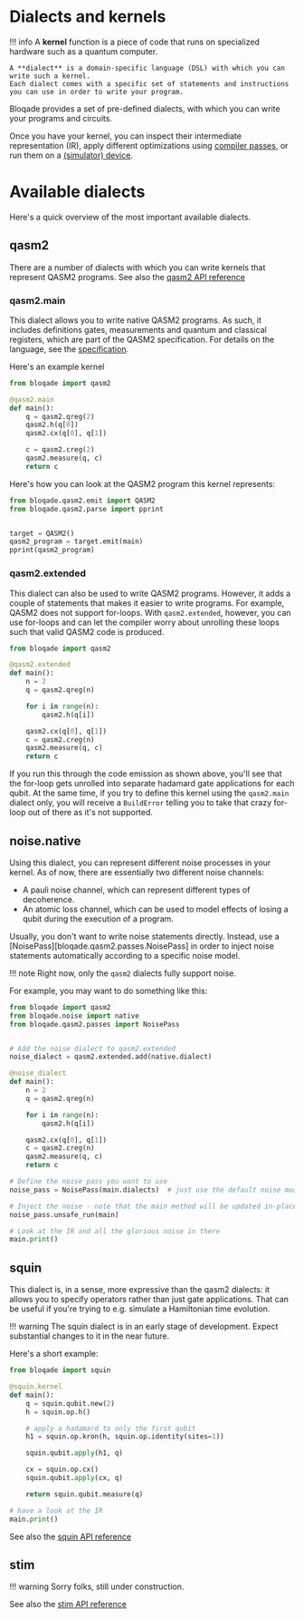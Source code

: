# Dialects and kernels

!!! info
    A **kernel** function is a piece of code that runs on specialized hardware such as a quantum computer.

    A **dialect** is a domain-specific language (DSL) with which you can write such a kernel.
    Each dialect comes with a specific set of statements and instructions you can use in order to write your program.

Bloqade provides a set of pre-defined dialects, with which you can write your programs and circuits.

Once you have your kernel, you can inspect their intermediate representation (IR), apply different optimizations using [compiler passes](../quick_start/circuits/compiler_passes/index.md), or run them on a [(simulator) device](./simulator_device/simulator_device.md).


# Available dialects

Here's a quick overview of the most important available dialects.

## qasm2

There are a number of dialects with which you can write kernels that represent QASM2 programs.
See also the [qasm2 API reference](../reference/qasm2.md)

### qasm2.main

This dialect allows you to write native QASM2 programs.
As such, it includes definitions gates, measurements and quantum and classical registers, which are part of the QASM2 specification.
For details on the language, see the [specification](https://arxiv.org/abs/1707.03429).

Here's an example kernel

```python
from bloqade import qasm2

@qasm2.main
def main():
    q = qasm2.qreg(2)
    qasm2.h(q[0])
    qasm2.cx(q[0], q[1])

    c = qasm2.creg(2)
    qasm2.measure(q, c)
    return c
```

Here's how you can look at the QASM2 program this kernel represents:

```python
from bloqade.qasm2.emit import QASM2
from bloqade.qasm2.parse import pprint


target = QASM2()
qasm2_program = target.emit(main)
pprint(qasm2_program)
```

### qasm2.extended

This dialect can also be used to write QASM2 programs.
However, it adds a couple of statements that makes it easier to write programs.
For example, QASM2 does not support for-loops.
With `qasm2.extended`, however, you can use for-loops and can let the compiler worry about unrolling these loops such that valid QASM2 code is produced.

```python
from bloqade import qasm2

@qasm2.extended
def main():
    n = 2
    q = qasm2.qreg(n)

    for i in range(n):
        qasm2.h(q[i])

    qasm2.cx(q[0], q[1])
    c = qasm2.creg(n)
    qasm2.measure(q, c)
    return c
```

If you run this through the code emission as shown above, you'll see that the for-loop gets unrolled into separate hadamard gate applications for each qubit.
At the same time, if you try to define this kernel using the `qasm2.main` dialect only, you will receive a `BuildError` telling you to take that crazy for-loop out of there as it's not supported.


## noise.native

Using this dialect, you can represent different noise processes in your kernel.
As of now, there are essentially two different noise channels:

* A pauli noise channel, which can represent different types of decoherence.
* An atomic loss channel, which can be used to model effects of losing a qubit during the execution of a program.

Usually, you don't want to write noise statements directly.
Instead, use a [NoisePass][bloqade.qasm2.passes.NoisePass] in order to inject noise statements automatically according to a specific noise model.

!!! note
    Right now, only the `qasm2` dialects fully support noise.

For example, you may want to do something like this:

```python
from bloqade import qasm2
from bloqade.noise import native
from bloqade.qasm2.passes import NoisePass


# Add the noise dialect to qasm2.extended
noise_dialect = qasm2.extended.add(native.dialect)

@noise_dialect
def main():
    n = 2
    q = qasm2.qreg(n)

    for i in range(n):
        qasm2.h(q[i])

    qasm2.cx(q[0], q[1])
    c = qasm2.creg(n)
    qasm2.measure(q, c)
    return c

# Define the noise pass you want to use
noise_pass = NoisePass(main.dialects)  # just use the default noise model for now

# Inject the noise - note that the main method will be updated in-place
noise_pass.unsafe_run(main)

# Look at the IR and all the glorious noise in there
main.print()
```


## squin

This dialect is, in a sense, more expressive than the qasm2 dialects: it allows you to specify operators rather than just gate applications.
That can be useful if you're trying to e.g. simulate a Hamiltonian time evolution.

!!! warning
    The squin dialect is in an early stage of development.
    Expect substantial changes to it in the near future.

Here's a short example:

```python
from bloqade import squin

@squin.kernel
def main():
    q = squin.qubit.new(2)
    h = squin.op.h()

    # apply a hadamard to only the first qubit
    h1 = squin.op.kron(h, squin.op.identity(sites=1))

    squin.qubit.apply(h1, q)

    cx = squin.op.cx()
    squin.qubit.apply(cx, q)

    return squin.qubit.measure(q)

# have a look at the IR
main.print()
```

See also the [squin API reference](../reference/squin.md)

## stim

!!! warning
    Sorry folks, still under construction.

See also the [stim API reference](../reference/stim.md)
